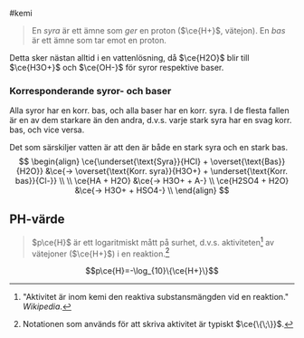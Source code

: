 #kemi 

> En *syra* är ett ämne som *ger* en proton ($\ce{H+}$, vätejon). En *bas* är ett ämne som tar emot en proton.

Detta sker nästan alltid i en vattenlösning, då $\ce{H2O}$ blir till $\ce{H3O+}$ och $\ce{OH-}$ för syror respektive baser.

### Korresponderande syror- och baser
Alla syror har en korr. bas, och alla baser har en korr. syra. I de flesta fallen är en av dem starkare än den andra, d.v.s. varje stark syra har en svag korr. bas, och vice versa.

Det som särskiljer vatten är att den är både en stark syra och en stark bas.
$$
\begin{align}
\ce{\underset{\text{Syra}}{HCl} + \overset{\text{Bas}}{H2O}} &\ce{-> \overset{\text{Korr. syra}}{H3O+} + \underset{\text{Korr. bas}}{Cl-}} \\
\\
\ce{HA + H2O} &\ce{-> H3O+ + A-} \\
\ce{H2SO4 + H2O} &\ce{-> H3O+ + HSO4-} \\
\end{align}
$$

## PH-värde
> $p\ce{H}$ är ett logaritmiskt mått på surhet, d.v.s. aktiviteten[^1] av vätejoner ($\ce{H+}$) i en reaktion.[^2]

$$p\ce{H}=-\log_{10}\{\ce{H+}\}$$



[^1]: "Aktivitet är inom kemi den reaktiva substansmängden vid en reaktion." *Wikipedia*.
[^2]: Notationen som används för att skriva aktivitet är typiskt $\ce{\{\;\}}$.